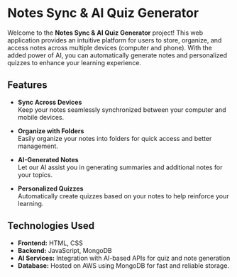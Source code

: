 # Notes Sync & AI Quiz Generator

Welcome to the **Notes Sync & AI Quiz Generator** project! This web application provides an intuitive platform for users to store, organize, and access notes across multiple devices (computer and phone). With the added power of AI, you can automatically generate notes and personalized quizzes to enhance your learning experience.

## Features

- **Sync Across Devices**  
  Keep your notes seamlessly synchronized between your computer and mobile devices.

- **Organize with Folders**  
  Easily organize your notes into folders for quick access and better management.

- **AI-Generated Notes**  
  Let our AI assist you in generating summaries and additional notes for your topics.

- **Personalized Quizzes**  
  Automatically create quizzes based on your notes to help reinforce your learning.

## Technologies Used

- **Frontend:** HTML, CSS  
- **Backend:** JavaScript, MongoDB  
- **AI Services:** Integration with AI-based APIs for quiz and note generation  
- **Database:** Hosted on AWS using MongoDB for fast and reliable storage.
